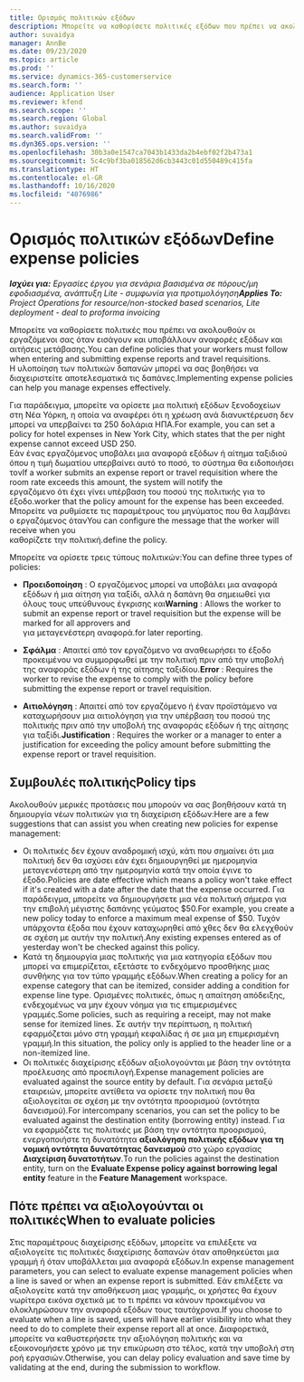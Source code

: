 ```yaml
---
title: Ορισμός πολιτικών εξόδων
description: Μπορείτε να καθορίσετε πολιτικές εξόδων που πρέπει να ακολουθούν οι εργαζόμενοι σας όταν εισάγουν και υποβάλλουν αναφορές εξόδων και αιτήσεις μετάβασης.
author: suvaidya
manager: AnnBe
ms.date: 09/23/2020
ms.topic: article
ms.prod: ''
ms.service: dynamics-365-customerservice
ms.search.form: ''
audience: Application User
ms.reviewer: kfend
ms.search.scope: ''
ms.search.region: Global
ms.author: suvaidya
ms.search.validFrom: ''
ms.dyn365.ops.version: ''
ms.openlocfilehash: 30b3a0e1547ca7043b1433da2b4ebf02f2b473a1
ms.sourcegitcommit: 5c4c9bf3ba018562d6cb3443c01d550489c415fa
ms.translationtype: HT
ms.contentlocale: el-GR
ms.lasthandoff: 10/16/2020
ms.locfileid: "4076986"
---
```

# <a name="define-expense-policies"></a><span data-ttu-id="46c32-103">Ορισμός πολιτικών εξόδων</span><span class="sxs-lookup"><span data-stu-id="46c32-103">Define expense policies</span></span>

<span data-ttu-id="46c32-104">_**Ισχύει για:** Εργασίες έργου για σενάρια βασισμένα σε πόρους/μη εφοδιασμένα, ανάπτυξη Lite - συμφωνία για προτιμολόγηση_</span><span class="sxs-lookup"><span data-stu-id="46c32-104">_**Applies To:** Project Operations for resource/non-stocked based scenarios, Lite deployment - deal to proforma invoicing_</span></span>

<span data-ttu-id="46c32-105">Μπορείτε να καθορίσετε πολιτικές που πρέπει να ακολουθούν οι εργαζόμενοι σας όταν εισάγουν και υποβάλλουν αναφορές εξόδων και αιτήσεις μετάβασης.</span><span class="sxs-lookup"><span data-stu-id="46c32-105">You can define policies that your workers must follow when entering and submitting expense reports and travel requisitions.</span></span>         
<span data-ttu-id="46c32-106">Η υλοποίηση των πολιτικών δαπανών μπορεί να σας βοηθήσει να διαχειριστείτε αποτελεσματικά τις δαπάνες.</span><span class="sxs-lookup"><span data-stu-id="46c32-106">Implementing expense policies can help you manage expenses effectively.</span></span>         

<span data-ttu-id="46c32-107">Για παράδειγμα, μπορείτε να ορίσετε μια πολιτική εξόδων ξενοδοχείων στη Νέα Υόρκη, η οποία να αναφέρει ότι η χρέωση ανά διανυκτέρευση δεν μπορεί να υπερβαίνει τα 250 δολάρια ΗΠΑ.</span><span class="sxs-lookup"><span data-stu-id="46c32-107">For example, you can set a policy for hotel expenses in New York City, which states that the per night expense cannot exceed USD 250.</span></span>       
<span data-ttu-id="46c32-108">Εάν ένας εργαζόμενος υποβάλει μια αναφορά εξόδων ή αίτημα ταξιδιού όπου η τιμή δωματίου υπερβαίνει αυτό το ποσό, το σύστημα θα ειδοποιήσει τον</span><span class="sxs-lookup"><span data-stu-id="46c32-108">If a worker submits an expense report or travel requisition where the room rate exceeds this amount, the system will notify the</span></span>         
<span data-ttu-id="46c32-109">εργαζόμενο ότι έχει γίνει υπέρβαση του ποσού της πολιτικής για το έξοδο.</span><span class="sxs-lookup"><span data-stu-id="46c32-109">worker that the policy amount for the expense has been exceeded.</span></span> <span data-ttu-id="46c32-110">Μπορείτε να ρυθμίσετε τις παραμέτρους του μηνύματος που θα λαμβάνει ο εργαζόμενος όταν</span><span class="sxs-lookup"><span data-stu-id="46c32-110">You can configure the message that the worker will receive when you</span></span>        
<span data-ttu-id="46c32-111">καθορίζετε την πολιτική.</span><span class="sxs-lookup"><span data-stu-id="46c32-111">define the policy.</span></span>      
        
<span data-ttu-id="46c32-112">Μπορείτε να ορίσετε τρεις τύπους πολιτικών:</span><span class="sxs-lookup"><span data-stu-id="46c32-112">You can define three types of policies:</span></span>         
        
- <span data-ttu-id="46c32-113">**Προειδοποίηση** : Ο εργαζόμενος μπορεί να υποβάλει μια αναφορά εξόδων ή μια αίτηση για ταξίδι, αλλά η δαπάνη θα σημειωθεί για όλους τους υπεύθυνους έγκρισης και</span><span class="sxs-lookup"><span data-stu-id="46c32-113">**Warning** : Allows the worker to submit an expense report or travel requisition but the expense will be marked for all approvers and</span></span>         
  <span data-ttu-id="46c32-114">για μεταγενέστερη αναφορά.</span><span class="sxs-lookup"><span data-stu-id="46c32-114">for later reporting.</span></span>        

- <span data-ttu-id="46c32-115">**Σφάλμα** : Απαιτεί από τον εργαζόμενο να αναθεωρήσει το έξοδο προκειμένου να συμμορφωθεί με την πολιτική πριν από την υποβολή της αναφοράς εξόδων ή της αίτησης ταξιδίου.</span><span class="sxs-lookup"><span data-stu-id="46c32-115">**Error** : Requires the worker to revise the expense to comply with the policy before submitting the expense report or travel requisition.</span></span>        
 
 - <span data-ttu-id="46c32-116">**Αιτιολόγηση** : Απαιτεί από τον εργαζόμενο ή έναν προϊστάμενο να καταχωρήσουν μια αιτιολόγηση για την υπέρβαση του ποσού της πολιτικής πριν από την υποβολή της αναφοράς εξόδων ή της αίτησης για ταξίδι.</span><span class="sxs-lookup"><span data-stu-id="46c32-116">**Justification** : Requires the worker or a manager to enter a justification for exceeding the policy amount before submitting the expense report or travel requisition.</span></span>        

## <a name="policy-tips"></a><span data-ttu-id="46c32-117">Συμβουλές πολιτικής</span><span class="sxs-lookup"><span data-stu-id="46c32-117">Policy tips</span></span>
<span data-ttu-id="46c32-118">Ακολουθούν μερικές προτάσεις που μπορούν να σας βοηθήσουν κατά τη δημιουργία νέων πολιτικών για τη διαχείριση εξόδων:</span><span class="sxs-lookup"><span data-stu-id="46c32-118">Here are a few suggestions that can assist you when creating new policies for expense management:</span></span> 

- <span data-ttu-id="46c32-119">Οι πολιτικές δεν έχουν αναδρομική ισχύ, κάτι που σημαίνει ότι μια πολιτική δεν θα ισχύσει εάν έχει δημιουργηθεί με ημερομηνία μεταγενέστερη από την ημερομηνία κατά την οποία έγινε το έξοδο.</span><span class="sxs-lookup"><span data-stu-id="46c32-119">Policies are date effective which means a policy won't take effect if it's created with a date after the date that the expense occurred.</span></span> <span data-ttu-id="46c32-120">Για παράδειγμα, μπορείτε να δημιουργήσετε μια νέα πολιτική σήμερα για την επιβολή μέγιστης δαπάνης γεύματος $50.</span><span class="sxs-lookup"><span data-stu-id="46c32-120">For example, you create a new policy today to enforce a maximum meal expense of $50.</span></span> <span data-ttu-id="46c32-121">Τυχόν υπάρχοντα έξοδα που έχουν καταχωρηθεί από χθες δεν θα ελεγχθούν σε σχέση με αυτήν την πολιτική.</span><span class="sxs-lookup"><span data-stu-id="46c32-121">Any existing expenses entered as of yesterday won't be checked against this policy.</span></span>
- <span data-ttu-id="46c32-122">Κατά τη δημιουργία μιας πολιτικής για μια κατηγορία εξόδων που μπορεί να επιμερίζεται, εξετάστε το ενδεχόμενο προσθήκης μιας συνθήκης για τον τύπο γραμμής εξόδων.</span><span class="sxs-lookup"><span data-stu-id="46c32-122">When creating a policy for an expense category that can be itemized, consider adding a condition for expense line type.</span></span> <span data-ttu-id="46c32-123">Ορισμένες πολιτικές, όπως η απαίτηση απόδειξης, ενδεχομένως να μην έχουν νόημα για τις επιμερισμένες γραμμές.</span><span class="sxs-lookup"><span data-stu-id="46c32-123">Some policies, such as requiring a receipt, may not make sense for itemized lines.</span></span> <span data-ttu-id="46c32-124">Σε αυτήν την περίπτωση, η πολιτική εφαρμόζεται μόνο στη γραμμή κεφαλίδας ή σε μια μη επιμερισμένη γραμμή.</span><span class="sxs-lookup"><span data-stu-id="46c32-124">In this situation, the policy only is applied to the header line or a non-itemized line.</span></span> 
- <span data-ttu-id="46c32-125">Οι πολιτικές διαχείρισης εξόδων αξιολογούνται με βάση την οντότητα προέλευσης από προεπιλογή.</span><span class="sxs-lookup"><span data-stu-id="46c32-125">Expense management policies are evaluated against the source entity by default.</span></span> <span data-ttu-id="46c32-126">Για σενάρια μεταξύ εταιρειών, μπορείτε αντίθετα να ορίσετε την πολιτική που θα αξιολογείται σε σχέση με την οντότητα προορισμού (οντότητα δανεισμού).</span><span class="sxs-lookup"><span data-stu-id="46c32-126">For intercompany scenarios, you can set the policy to be evaluated against the destination entity (borrowing entity) instead.</span></span> <span data-ttu-id="46c32-127">Για να εφαρμόζετε τις πολιτικές με βάση την οντότητα προορισμού, ενεργοποιήστε τη δυνατότητα **αξιολόγηση πολιτικής εξόδων για τη νομική οντότητα δυνατότητας δανεισμού** στο χώρο εργασίας **Διαχείριση δυνατοτήτων**.</span><span class="sxs-lookup"><span data-stu-id="46c32-127">To run the policies against the destination entity, turn on the **Evaluate Expense policy against borrowing legal entity** feature in the **Feature Management** workspace.</span></span>

## <a name="when-to-evaluate-policies"></a><span data-ttu-id="46c32-128">Πότε πρέπει να αξιολογούνται οι πολιτικές</span><span class="sxs-lookup"><span data-stu-id="46c32-128">When to evaluate policies</span></span>

<span data-ttu-id="46c32-129">Στις παραμέτρους διαχείρισης εξόδων, μπορείτε να επιλέξετε να αξιολογείτε τις πολιτικές διαχείρισης δαπανών όταν αποθηκεύεται μια γραμμή ή όταν υποβάλλεται μια αναφορά εξόδων.</span><span class="sxs-lookup"><span data-stu-id="46c32-129">In expense management parameters, you can select to evaluate expense management policies when a line is saved or when an expense report is submitted.</span></span> <span data-ttu-id="46c32-130">Εάν επιλέξετε να αξιολογείτε κατά την αποθήκευση μιας γραμμής, οι χρήστες θα έχουν νωρίτερα εικόνα σχετικά με το τι πρέπει να κάνουν προκειμένου να ολοκληρώσουν την αναφορά εξόδων τους ταυτόχρονα.</span><span class="sxs-lookup"><span data-stu-id="46c32-130">If you choose to evaluate when a line is saved, users will have earlier visibility into what they need to do to complete their expense report all at once.</span></span> <span data-ttu-id="46c32-131">Διαφορετικά, μπορείτε να καθυστερήσετε την αξιολόγηση πολιτικής και να εξοικονομήσετε χρόνο με την επικύρωση στο τέλος, κατά την υποβολή στη ροή εργασιών.</span><span class="sxs-lookup"><span data-stu-id="46c32-131">Otherwise, you can delay policy evaluation and save time by validating at the end, during the submission to workflow.</span></span>
